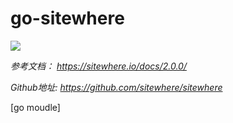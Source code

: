 # go-sitewhere


![](https://github.com/spider1998/go-sitewhere/blob/master/sites.svg)


*参考文档： https://sitewhere.io/docs/2.0.0/*

*Github地址: https://github.com/sitewhere/sitewhere*

[go moudle]
